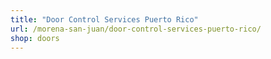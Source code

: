 ```yaml
---
title: "Door Control Services Puerto Rico"
url: /morena-san-juan/door-control-services-puerto-rico/
shop: doors
---
```

